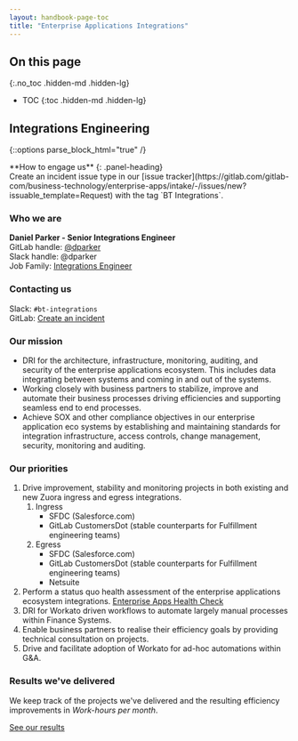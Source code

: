 ```yaml
---
layout: handbook-page-toc
title: "Enterprise Applications Integrations"
---
```


<link rel="stylesheet" type="text/css" href="/stylesheets/biztech.css" />

## On this page
{:.no_toc .hidden-md .hidden-lg}

- TOC
{:toc .hidden-md .hidden-lg}

## Integrations Engineering

{::options parse_block_html="true" /}

<div class="panel panel-info">
**How to engage us**
{: .panel-heading}
<div class="panel-body">
Create an incident issue type in our [issue tracker](https://gitlab.com/gitlab-com/business-technology/enterprise-apps/intake/-/issues/new?issuable_template=Request) with the tag `BT Integrations`.
</div>
</div>

### Who we are

**Daniel Parker - Senior Integrations Engineer**  
GitLab handle: [@dparker](https://gitlab.com/dparker)  
Slack handle: @dparker  
Job Family: [Integrations Engineer](/job-families/finance/integrations-engineer/#senior-integrations-engineer)  

### Contacting us
Slack: `#bt-integrations`  
GitLab: [Create an incident](https://gitlab.com/gitlab-com/business-technology/enterprise-apps/intake/-/issues/new?issuable_template=Request)

### Our mission

- DRI for the architecture, infrastructure, monitoring, auditing, and security of the enterprise applications ecosystem.  This includes data integrating between systems and coming in and out of the systems.
- Working closely with business partners to stabilize, improve and automate their business processes driving efficiencies and supporting seamless end to end processes.
- Achieve SOX and other compliance objectives in our enterprise application eco systems by establishing and maintaining standards for integration infrastructure, access controls, change management, security, monitoring and auditing.

### Our priorities

1. Drive improvement, stability and monitoring projects in both existing and new Zuora ingress and egress integrations.
    1. Ingress
        - SFDC (Salesforce.com)
        - GitLab CustomersDot (stable counterparts for Fulfillment engineering teams)
    1. Egress
        - SFDC (Salesforce.com)
        - GitLab CustomersDot (stable counterparts for Fulfillment engineering teams)
        - Netsuite
1. Perform a status quo health assessment of the enterprise applications ecosystem integrations. [Enterprise Apps Health Check](health-check)
1. DRI for Workato driven workflows to automate largely manual processes within Finance Systems.
1. Enable business partners to realise their efficiency goals by providing technical consultation on projects.
1. Drive and facilitate adoption of Workato for ad-hoc automations within G&A.

### Results we've delivered

We keep track of the projects we've delivered and the resulting efficiency improvements in _Work-hours per month_.

[See our results](results)
